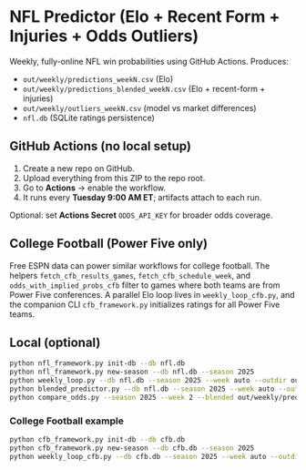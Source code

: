 # NFL Predictor (Elo + Recent Form + Injuries + Odds Outliers)

Weekly, fully-online NFL win probabilities using GitHub Actions. Produces:
- `out/weekly/predictions_weekN.csv` (Elo)
- `out/weekly/predictions_blended_weekN.csv` (Elo + recent-form + injuries)
- `out/weekly/outliers_weekN.csv` (model vs market differences)
- `nfl.db` (SQLite ratings persistence)

## GitHub Actions (no local setup)
1. Create a new repo on GitHub.
2. Upload everything from this ZIP to the repo root.
3. Go to **Actions** → enable the workflow.
4. It runs every **Tuesday 9:00 AM ET**; artifacts attach to each run.

Optional: set **Actions Secret** `ODDS_API_KEY` for broader odds coverage.

## College Football (Power Five only)
Free ESPN data can power similar workflows for college football. The helpers
`fetch_cfb_results_games`, `fetch_cfb_schedule_week`, and
`odds_with_implied_probs_cfb` filter to games where both teams are from Power
Five conferences. A parallel Elo loop lives in `weekly_loop_cfb.py`, and the
companion CLI `cfb_framework.py` initializes ratings for all Power Five teams.

## Local (optional)
```bash
python nfl_framework.py init-db --db nfl.db
python nfl_framework.py new-season --db nfl.db --season 2025
python weekly_loop.py --db nfl.db --season 2025 --week auto --outdir out/weekly --hfa 65 --k 20 --use-mov
python blended_predictor.py --db nfl.db --season 2025 --week auto --outdir out/weekly
python compare_odds.py --season 2025 --week 2 --blended out/weekly/predictions_blended_week2.csv --outdir out/weekly --threshold 0.15
```

### College Football example
```bash
python cfb_framework.py init-db --db cfb.db
python cfb_framework.py new-season --db cfb.db --season 2025
python weekly_loop_cfb.py --db cfb.db --season 2025 --week auto --outdir out/cfb_weekly --hfa 55 --k 20 --use-mov
```
